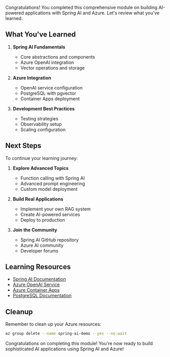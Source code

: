 Congratulations! You completed this comprehensive module on building AI-powered applications with Spring AI and Azure. Let's review what you've learned.

## What You've Learned

1. **Spring AI Fundamentals**
   - Core abstractions and components
   - Azure OpenAI integration
   - Vector operations and storage

2. **Azure Integration**
   - OpenAI service configuration
   - PostgreSQL with pgvector
   - Container Apps deployment

3. **Development Best Practices**
   - Testing strategies
   - Observability setup
   - Scaling configuration

## Next Steps

To continue your learning journey:

1. **Explore Advanced Topics**
   - Function calling with Spring AI
   - Advanced prompt engineering
   - Custom model deployment

2. **Build Real Applications**
   - Implement your own RAG system
   - Create AI-powered services
   - Deploy to production

3. **Join the Community**
   - Spring AI GitHub repository
   - Azure AI community
   - Developer forums

## Learning Resources

- [Spring AI Documentation](https://docs.spring.io/spring-ai/reference/)
- [Azure OpenAI Service](/azure/cognitive-services/openai/)
- [Azure Container Apps](/azure/container-apps/)
- [PostgreSQL Documentation](https://www.postgresql.org/docs/)

## Cleanup

Remember to clean up your Azure resources:

```bash
az group delete --name spring-ai-demo --yes --no-wait
```

Congratulations on completing this module! You're now ready to build sophisticated AI applications using Spring AI and Azure!
